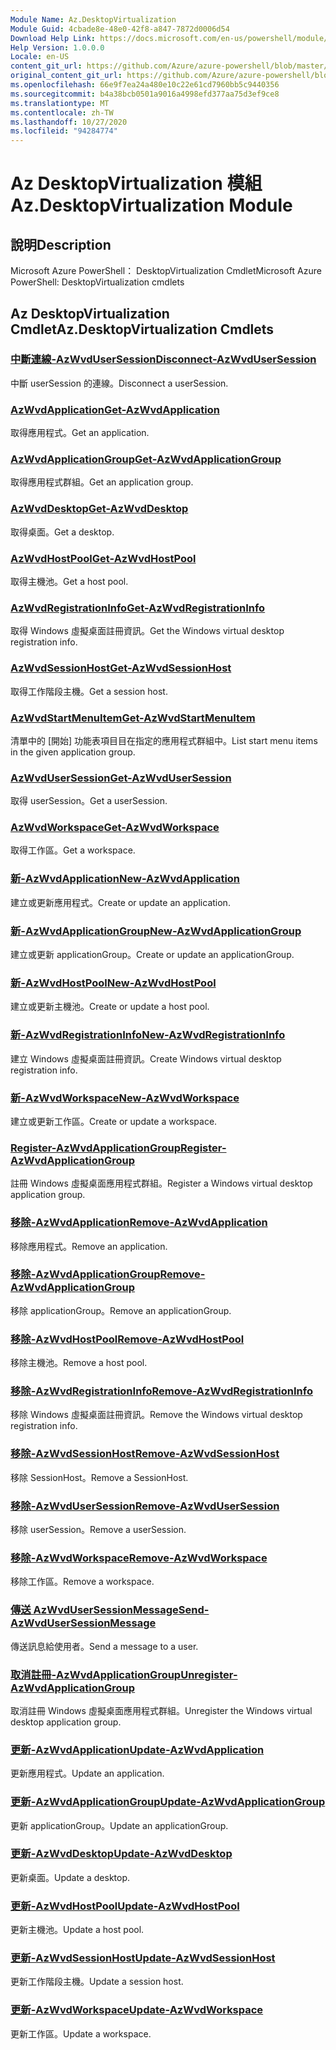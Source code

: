 ```yaml
---
Module Name: Az.DesktopVirtualization
Module Guid: 4cbade8e-48e0-42f8-a847-7872d0006d54
Download Help Link: https://docs.microsoft.com/en-us/powershell/module/az.desktopvirtualization
Help Version: 1.0.0.0
Locale: en-US
content_git_url: https://github.com/Azure/azure-powershell/blob/master/src/DesktopVirtualization/help/Az.DesktopVirtualization.md
original_content_git_url: https://github.com/Azure/azure-powershell/blob/master/src/DesktopVirtualization/help/Az.DesktopVirtualization.md
ms.openlocfilehash: 66e9f7ea24a480e10c22e61cd7960bb5c9440356
ms.sourcegitcommit: b4a38bcb0501a9016a4998efd377aa75d3ef9ce8
ms.translationtype: MT
ms.contentlocale: zh-TW
ms.lasthandoff: 10/27/2020
ms.locfileid: "94284774"
---
```

# <span data-ttu-id="b58dd-101">Az DesktopVirtualization 模組</span><span class="sxs-lookup"><span data-stu-id="b58dd-101">Az.DesktopVirtualization Module</span></span>
## <span data-ttu-id="b58dd-102">說明</span><span class="sxs-lookup"><span data-stu-id="b58dd-102">Description</span></span>
<span data-ttu-id="b58dd-103">Microsoft Azure PowerShell： DesktopVirtualization Cmdlet</span><span class="sxs-lookup"><span data-stu-id="b58dd-103">Microsoft Azure PowerShell: DesktopVirtualization cmdlets</span></span>

## <span data-ttu-id="b58dd-104">Az DesktopVirtualization Cmdlet</span><span class="sxs-lookup"><span data-stu-id="b58dd-104">Az.DesktopVirtualization Cmdlets</span></span>
### [<span data-ttu-id="b58dd-105">中斷連線-AzWvdUserSession</span><span class="sxs-lookup"><span data-stu-id="b58dd-105">Disconnect-AzWvdUserSession</span></span>](Disconnect-AzWvdUserSession.md)
<span data-ttu-id="b58dd-106">中斷 userSession 的連線。</span><span class="sxs-lookup"><span data-stu-id="b58dd-106">Disconnect a userSession.</span></span>

### [<span data-ttu-id="b58dd-107">AzWvdApplication</span><span class="sxs-lookup"><span data-stu-id="b58dd-107">Get-AzWvdApplication</span></span>](Get-AzWvdApplication.md)
<span data-ttu-id="b58dd-108">取得應用程式。</span><span class="sxs-lookup"><span data-stu-id="b58dd-108">Get an application.</span></span>

### [<span data-ttu-id="b58dd-109">AzWvdApplicationGroup</span><span class="sxs-lookup"><span data-stu-id="b58dd-109">Get-AzWvdApplicationGroup</span></span>](Get-AzWvdApplicationGroup.md)
<span data-ttu-id="b58dd-110">取得應用程式群組。</span><span class="sxs-lookup"><span data-stu-id="b58dd-110">Get an application group.</span></span>

### [<span data-ttu-id="b58dd-111">AzWvdDesktop</span><span class="sxs-lookup"><span data-stu-id="b58dd-111">Get-AzWvdDesktop</span></span>](Get-AzWvdDesktop.md)
<span data-ttu-id="b58dd-112">取得桌面。</span><span class="sxs-lookup"><span data-stu-id="b58dd-112">Get a desktop.</span></span>

### [<span data-ttu-id="b58dd-113">AzWvdHostPool</span><span class="sxs-lookup"><span data-stu-id="b58dd-113">Get-AzWvdHostPool</span></span>](Get-AzWvdHostPool.md)
<span data-ttu-id="b58dd-114">取得主機池。</span><span class="sxs-lookup"><span data-stu-id="b58dd-114">Get a host pool.</span></span>

### [<span data-ttu-id="b58dd-115">AzWvdRegistrationInfo</span><span class="sxs-lookup"><span data-stu-id="b58dd-115">Get-AzWvdRegistrationInfo</span></span>](Get-AzWvdRegistrationInfo.md)
<span data-ttu-id="b58dd-116">取得 Windows 虛擬桌面註冊資訊。</span><span class="sxs-lookup"><span data-stu-id="b58dd-116">Get the Windows virtual desktop registration info.</span></span>

### [<span data-ttu-id="b58dd-117">AzWvdSessionHost</span><span class="sxs-lookup"><span data-stu-id="b58dd-117">Get-AzWvdSessionHost</span></span>](Get-AzWvdSessionHost.md)
<span data-ttu-id="b58dd-118">取得工作階段主機。</span><span class="sxs-lookup"><span data-stu-id="b58dd-118">Get a session host.</span></span>

### [<span data-ttu-id="b58dd-119">AzWvdStartMenuItem</span><span class="sxs-lookup"><span data-stu-id="b58dd-119">Get-AzWvdStartMenuItem</span></span>](Get-AzWvdStartMenuItem.md)
<span data-ttu-id="b58dd-120">清單中的 [開始] 功能表項目目在指定的應用程式群組中。</span><span class="sxs-lookup"><span data-stu-id="b58dd-120">List start menu items in the given application group.</span></span>

### [<span data-ttu-id="b58dd-121">AzWvdUserSession</span><span class="sxs-lookup"><span data-stu-id="b58dd-121">Get-AzWvdUserSession</span></span>](Get-AzWvdUserSession.md)
<span data-ttu-id="b58dd-122">取得 userSession。</span><span class="sxs-lookup"><span data-stu-id="b58dd-122">Get a userSession.</span></span>

### [<span data-ttu-id="b58dd-123">AzWvdWorkspace</span><span class="sxs-lookup"><span data-stu-id="b58dd-123">Get-AzWvdWorkspace</span></span>](Get-AzWvdWorkspace.md)
<span data-ttu-id="b58dd-124">取得工作區。</span><span class="sxs-lookup"><span data-stu-id="b58dd-124">Get a workspace.</span></span>

### [<span data-ttu-id="b58dd-125">新-AzWvdApplication</span><span class="sxs-lookup"><span data-stu-id="b58dd-125">New-AzWvdApplication</span></span>](New-AzWvdApplication.md)
<span data-ttu-id="b58dd-126">建立或更新應用程式。</span><span class="sxs-lookup"><span data-stu-id="b58dd-126">Create or update an application.</span></span>

### [<span data-ttu-id="b58dd-127">新-AzWvdApplicationGroup</span><span class="sxs-lookup"><span data-stu-id="b58dd-127">New-AzWvdApplicationGroup</span></span>](New-AzWvdApplicationGroup.md)
<span data-ttu-id="b58dd-128">建立或更新 applicationGroup。</span><span class="sxs-lookup"><span data-stu-id="b58dd-128">Create or update an applicationGroup.</span></span>

### [<span data-ttu-id="b58dd-129">新-AzWvdHostPool</span><span class="sxs-lookup"><span data-stu-id="b58dd-129">New-AzWvdHostPool</span></span>](New-AzWvdHostPool.md)
<span data-ttu-id="b58dd-130">建立或更新主機池。</span><span class="sxs-lookup"><span data-stu-id="b58dd-130">Create or update a host pool.</span></span>

### [<span data-ttu-id="b58dd-131">新-AzWvdRegistrationInfo</span><span class="sxs-lookup"><span data-stu-id="b58dd-131">New-AzWvdRegistrationInfo</span></span>](New-AzWvdRegistrationInfo.md)
<span data-ttu-id="b58dd-132">建立 Windows 虛擬桌面註冊資訊。</span><span class="sxs-lookup"><span data-stu-id="b58dd-132">Create Windows virtual desktop registration info.</span></span>

### [<span data-ttu-id="b58dd-133">新-AzWvdWorkspace</span><span class="sxs-lookup"><span data-stu-id="b58dd-133">New-AzWvdWorkspace</span></span>](New-AzWvdWorkspace.md)
<span data-ttu-id="b58dd-134">建立或更新工作區。</span><span class="sxs-lookup"><span data-stu-id="b58dd-134">Create or update a workspace.</span></span>

### [<span data-ttu-id="b58dd-135">Register-AzWvdApplicationGroup</span><span class="sxs-lookup"><span data-stu-id="b58dd-135">Register-AzWvdApplicationGroup</span></span>](Register-AzWvdApplicationGroup.md)
<span data-ttu-id="b58dd-136">註冊 Windows 虛擬桌面應用程式群組。</span><span class="sxs-lookup"><span data-stu-id="b58dd-136">Register a Windows virtual desktop application group.</span></span>

### [<span data-ttu-id="b58dd-137">移除-AzWvdApplication</span><span class="sxs-lookup"><span data-stu-id="b58dd-137">Remove-AzWvdApplication</span></span>](Remove-AzWvdApplication.md)
<span data-ttu-id="b58dd-138">移除應用程式。</span><span class="sxs-lookup"><span data-stu-id="b58dd-138">Remove an application.</span></span>

### [<span data-ttu-id="b58dd-139">移除-AzWvdApplicationGroup</span><span class="sxs-lookup"><span data-stu-id="b58dd-139">Remove-AzWvdApplicationGroup</span></span>](Remove-AzWvdApplicationGroup.md)
<span data-ttu-id="b58dd-140">移除 applicationGroup。</span><span class="sxs-lookup"><span data-stu-id="b58dd-140">Remove an applicationGroup.</span></span>

### [<span data-ttu-id="b58dd-141">移除-AzWvdHostPool</span><span class="sxs-lookup"><span data-stu-id="b58dd-141">Remove-AzWvdHostPool</span></span>](Remove-AzWvdHostPool.md)
<span data-ttu-id="b58dd-142">移除主機池。</span><span class="sxs-lookup"><span data-stu-id="b58dd-142">Remove a host pool.</span></span>

### [<span data-ttu-id="b58dd-143">移除-AzWvdRegistrationInfo</span><span class="sxs-lookup"><span data-stu-id="b58dd-143">Remove-AzWvdRegistrationInfo</span></span>](Remove-AzWvdRegistrationInfo.md)
<span data-ttu-id="b58dd-144">移除 Windows 虛擬桌面註冊資訊。</span><span class="sxs-lookup"><span data-stu-id="b58dd-144">Remove the Windows virtual desktop registration info.</span></span>

### [<span data-ttu-id="b58dd-145">移除-AzWvdSessionHost</span><span class="sxs-lookup"><span data-stu-id="b58dd-145">Remove-AzWvdSessionHost</span></span>](Remove-AzWvdSessionHost.md)
<span data-ttu-id="b58dd-146">移除 SessionHost。</span><span class="sxs-lookup"><span data-stu-id="b58dd-146">Remove a SessionHost.</span></span>

### [<span data-ttu-id="b58dd-147">移除-AzWvdUserSession</span><span class="sxs-lookup"><span data-stu-id="b58dd-147">Remove-AzWvdUserSession</span></span>](Remove-AzWvdUserSession.md)
<span data-ttu-id="b58dd-148">移除 userSession。</span><span class="sxs-lookup"><span data-stu-id="b58dd-148">Remove a userSession.</span></span>

### [<span data-ttu-id="b58dd-149">移除-AzWvdWorkspace</span><span class="sxs-lookup"><span data-stu-id="b58dd-149">Remove-AzWvdWorkspace</span></span>](Remove-AzWvdWorkspace.md)
<span data-ttu-id="b58dd-150">移除工作區。</span><span class="sxs-lookup"><span data-stu-id="b58dd-150">Remove a workspace.</span></span>

### [<span data-ttu-id="b58dd-151">傳送 AzWvdUserSessionMessage</span><span class="sxs-lookup"><span data-stu-id="b58dd-151">Send-AzWvdUserSessionMessage</span></span>](Send-AzWvdUserSessionMessage.md)
<span data-ttu-id="b58dd-152">傳送訊息給使用者。</span><span class="sxs-lookup"><span data-stu-id="b58dd-152">Send a message to a user.</span></span>

### [<span data-ttu-id="b58dd-153">取消註冊-AzWvdApplicationGroup</span><span class="sxs-lookup"><span data-stu-id="b58dd-153">Unregister-AzWvdApplicationGroup</span></span>](Unregister-AzWvdApplicationGroup.md)
<span data-ttu-id="b58dd-154">取消註冊 Windows 虛擬桌面應用程式群組。</span><span class="sxs-lookup"><span data-stu-id="b58dd-154">Unregister the Windows virtual desktop application group.</span></span>

### [<span data-ttu-id="b58dd-155">更新-AzWvdApplication</span><span class="sxs-lookup"><span data-stu-id="b58dd-155">Update-AzWvdApplication</span></span>](Update-AzWvdApplication.md)
<span data-ttu-id="b58dd-156">更新應用程式。</span><span class="sxs-lookup"><span data-stu-id="b58dd-156">Update an application.</span></span>

### [<span data-ttu-id="b58dd-157">更新-AzWvdApplicationGroup</span><span class="sxs-lookup"><span data-stu-id="b58dd-157">Update-AzWvdApplicationGroup</span></span>](Update-AzWvdApplicationGroup.md)
<span data-ttu-id="b58dd-158">更新 applicationGroup。</span><span class="sxs-lookup"><span data-stu-id="b58dd-158">Update an applicationGroup.</span></span>

### [<span data-ttu-id="b58dd-159">更新-AzWvdDesktop</span><span class="sxs-lookup"><span data-stu-id="b58dd-159">Update-AzWvdDesktop</span></span>](Update-AzWvdDesktop.md)
<span data-ttu-id="b58dd-160">更新桌面。</span><span class="sxs-lookup"><span data-stu-id="b58dd-160">Update a desktop.</span></span>

### [<span data-ttu-id="b58dd-161">更新-AzWvdHostPool</span><span class="sxs-lookup"><span data-stu-id="b58dd-161">Update-AzWvdHostPool</span></span>](Update-AzWvdHostPool.md)
<span data-ttu-id="b58dd-162">更新主機池。</span><span class="sxs-lookup"><span data-stu-id="b58dd-162">Update a host pool.</span></span>

### [<span data-ttu-id="b58dd-163">更新-AzWvdSessionHost</span><span class="sxs-lookup"><span data-stu-id="b58dd-163">Update-AzWvdSessionHost</span></span>](Update-AzWvdSessionHost.md)
<span data-ttu-id="b58dd-164">更新工作階段主機。</span><span class="sxs-lookup"><span data-stu-id="b58dd-164">Update a session host.</span></span>

### [<span data-ttu-id="b58dd-165">更新-AzWvdWorkspace</span><span class="sxs-lookup"><span data-stu-id="b58dd-165">Update-AzWvdWorkspace</span></span>](Update-AzWvdWorkspace.md)
<span data-ttu-id="b58dd-166">更新工作區。</span><span class="sxs-lookup"><span data-stu-id="b58dd-166">Update a workspace.</span></span>


